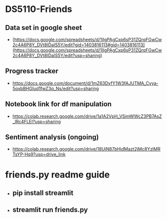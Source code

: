# DS5110-Friends

## Data set in google sheet

- [https://docs.google.com/spreadsheets/d/1IIgPAgCxp6sP31ZQrqFGwCw2c4A6P8Y_DVt8IDaIS5Y/edit?gid=1403816113#gid=1403816113](https://docs.google.com/spreadsheets/d/1IIgPAgCxp6sP31ZQrqFGwCw2c4A6P8Y_DVt8IDaIS5Y/edit?usp=sharing)

## Progress tracker

- https://docs.google.com/document/d/1mZ63DvfY1W3fAJUTMA_Cvya-5qxbBHGIud1fwZ3q_Ns/edit?usp=sharing

## Notebook link for df manipulation

- https://colab.research.google.com/drive/1a1A2VpH_VSjmWWcZ3PB7AsZ_lRc4FLEI?usp=sharing

## Sentiment analysis (ongoing)

- https://colab.research.google.com/drive/18UiN87bHidMazt2jMc8YzIMRTsYP-Hq9?usp=drive_link

# friends.py readme guide

- ## pip install streamlit
- ## streamlit run friends.py
